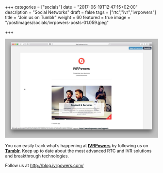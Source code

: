 +++
categories = ["socials"]
date = "2017-06-19T12:47:15+02:00"
description = "Social Networks"
draft = false
tags = ["rtc","ivr","ivrpowers"]
title = "Join us on Tumblr"
weight = 60
featured = true
image = "/postimages/socials/ivrpowers-posts-01.059.jpeg"

+++

![IVRPowers Tumblr](/postimages/socials/ivrpowers-tumblr.jpg)

You can easily track what’s happening at **[IVRPowers](http://www.ivrpowers.com)** by following us on **[Tumblr](http://tumblr.ivrpowers.com/)**. Keep up to date about the most advanced RTC and IVR solutions and breakthrough technologies.  

Follow us at http://blog.ivrpowers.com/

